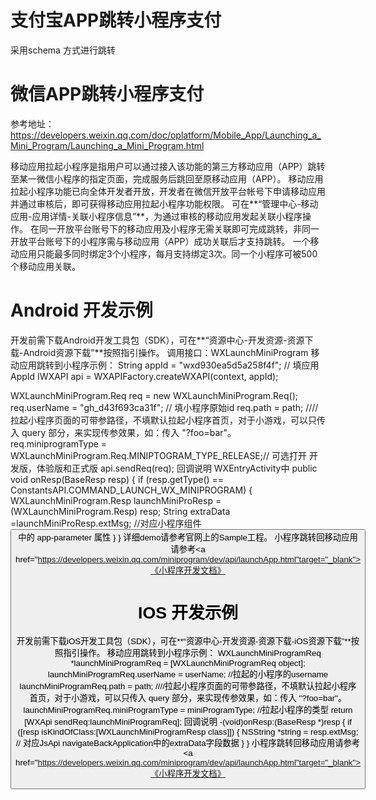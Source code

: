 # 支付宝APP跳转小程序支付
采用schema 方式进行跳转

# 微信APP跳转小程序支付

参考地址：https://developers.weixin.qq.com/doc/oplatform/Mobile_App/Launching_a_Mini_Program/Launching_a_Mini_Program.html

移动应用拉起小程序是指用户可以通过接入该功能的第三方移动应用（APP）跳转至某一微信小程序的指定页面，完成服务后跳回至原移动应用（APP）。
移动应用拉起小程序功能已向全体开发者开放，开发者在微信开放平台帐号下申请移动应用并通过审核后，即可获得移动应用拉起小程序功能权限。
可在**“管理中心-移动应用-应用详情-关联小程序信息”**，为通过审核的移动应用发起关联小程序操作。
在同一开放平台账号下的移动应用及小程序无需关联即可完成跳转，非同一开放平台账号下的小程序需与移动应用（APP）成功关联后才支持跳转。
一个移动应用只能最多同时绑定3个小程序，每月支持绑定3次。同一个小程序可被500个移动应用关联。
# Android 开发示例
开发前需下载Android开发工具包（SDK），可在**“资源中心-开发资源-资源下载-Android资源下载”**按照指引操作。
调用接口：WXLaunchMiniProgram 移动应用跳转到小程序示例：
String appId = "wxd930ea5d5a258f4f"; // 填应用AppId
IWXAPI api = WXAPIFactory.createWXAPI(context, appId);

WXLaunchMiniProgram.Req req = new WXLaunchMiniProgram.Req();
req.userName = "gh_d43f693ca31f"; // 填小程序原始id
req.path = path;                  ////拉起小程序页面的可带参路径，不填默认拉起小程序首页，对于小游戏，可以只传入 query 部分，来实现传参效果，如：传入 "?foo=bar"。
req.miniprogramType = WXLaunchMiniProgram.Req.MINIPTOGRAM_TYPE_RELEASE;// 可选打开 开发版，体验版和正式版
api.sendReq(req);
回调说明
WXEntryActivity中
public void onResp(BaseResp resp) {
    if (resp.getType() == ConstantsAPI.COMMAND_LAUNCH_WX_MINIPROGRAM) {
        WXLaunchMiniProgram.Resp launchMiniProResp = (WXLaunchMiniProgram.Resp) resp;
        String extraData =launchMiniProResp.extMsg; //对应小程序组件 <button open-type="launchApp"> 中的 app-parameter 属性
    }
}
详细demo请参考官网上的Sample工程。
小程序跳转回移动应用请参考<a href="https://developers.weixin.qq.com/miniprogram/dev/api/launchApp.html"target="_blank">《小程序开发文档》

# IOS 开发示例

开发前需下载iOS开发工具包（SDK），可在**“资源中心-开发资源-资源下载-iOS资源下载”**按照指引操作。
移动应用跳转到小程序示例：
WXLaunchMiniProgramReq *launchMiniProgramReq = [WXLaunchMiniProgramReq object];
launchMiniProgramReq.userName = userName;  //拉起的小程序的username
launchMiniProgramReq.path = path;    ////拉起小程序页面的可带参路径，不填默认拉起小程序首页，对于小游戏，可以只传入 query 部分，来实现传参效果，如：传入 "?foo=bar"。
launchMiniProgramReq.miniProgramType = miniProgramType; //拉起小程序的类型
return  [WXApi sendReq:launchMiniProgramReq];
回调说明
-(void)onResp:(BaseResp *)resp 
{
     if ([resp isKindOfClass:[WXLaunchMiniProgramResp class]])
     {
          NSString *string = resp.extMsg;
          // 对应JsApi navigateBackApplication中的extraData字段数据
     }
}
小程序跳转回移动应用请参考<a href="https://developers.weixin.qq.com/miniprogram/dev/api/launchApp.html"target="_blank">《小程序开发文档》

